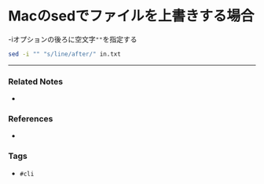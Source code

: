 # Macのsedでファイルを上書きする場合
-iオプションの後ろに空文字`""`を指定する

```sh
sed -i "" "s/line/after/" in.txt
```

---
### Related Notes
- 

### References
- 

### Tags
- `#cli` 